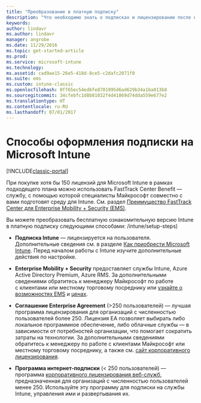 ```yaml
---
title: "Преобразование в платную подписку"
description: "Что необходимо знать о подписках и лицензировании после настройки бесплатной 30-дневной ознакомительной версии Intune."
keywords: 
author: lindavr
ms.author: lindavr
manager: angrobe
ms.date: 11/29/2016
ms.topic: get-started-article
ms.prod: 
ms.service: microsoft-intune
ms.technology: 
ms.assetid: cad9ae15-26e5-418d-8ce5-c2dafc2071f0
ms.suite: ems
ms.custom: intune-classic
ms.openlocfilehash: 0ff65ec54ed6fe8701995d6ad629b34a1ba013b8
ms.sourcegitcommit: 34cfebfc1d8b81032f4d41869d74dda559e677e2
ms.translationtype: HT
ms.contentlocale: ru-RU
ms.lasthandoff: 07/01/2017
---
```

# <a name="ways-to-subscribe-to-microsoft-intune"></a>Способы оформления подписки на Microsoft Intune

[!INCLUDE[classic-portal](../includes/classic-portal.md)]

При покупке хотя бы 150 лицензий для Microsoft Intune в рамках подходящего плана можно использовать FastTrack Center Benefit — службу, c помощью которой специалисты Майкрософт совместно c вами подготовят среду для Intune. См. раздел [Преимущество FastTrack Center для Enterprise Mobility + Security (EMS)](https://docs.microsoft.com/enterprise-mobility/Solutions/fasttrack-center-benefit-for-enterprise-mobility-suite-ems).

Вы можете преобразовать бесплатную ознакомительную версию Intune в платную подписку следующими способами: /intune/setup-steps)
-   **Подписка Intune** — лицензируется на пользователя. Дополнительные сведения см. в разделе [Как приобрести Microsoft Intune](/intune/setup-steps). Перед началом работы с Intune изучите дополнительные действия по настройке.

-   **Enterprise Mobility + Security** предоставляет службы Intune, Azure Active Directory Premium, Azure RMS. За дополнительными сведениями обратитесь к менеджеру Майкрософт по работе с клиентами или местному торговому посреднику или [узнайте о возможностях EMS](https://www.microsoft.com/server-cloud/enterprise-mobility/overview.aspx) и [ценах](https://www.microsoft.com/server-cloud/products/enterprise-mobility-suite/Purchasing.aspx).

-   **Соглашение Enterprise Agreement** (&gt;250 пользователей) — лучшая программа лицензирования для организаций с численностью пользователей более 250. Лицензия EA позволяет выбирать либо локальное программное обеспечение, либо облачные службы –– в зависимости от потребностей организации, что помогает сократить затраты на технологии. За дополнительными сведениями обратитесь к менеджеру по работе с клиентами Майкрософт или местному торговому посреднику, а также см. [сайт корпоративного лицензирования](http://www.microsoft.com/licensing/licensing-options/enterprise.aspx).

-   **Программа интернет-подписки** (&lt; 250 пользователей) — программа [корпоративного лицензирования веб-служб](http://www.microsoft.com/licensing/online-services/default.aspx), предназначенная для организаций с численностью пользователей менее 250. Используйте эту программу для подписки на службы Intune, управления ими и развертывания их.
